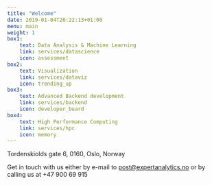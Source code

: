 ```yaml
---
title: "Welcome"
date: 2019-01-04T20:22:13+01:00
menu: main
weight: 1
box1:
    text: Data Analysis & Machine Learning
    link: services/datascience
    icon: assessment
box2:
    text: Visualization
    link: services/dataviz
    icon: trending_up
box3:
    text: Advanced Backend development
    link: services/backend
    icon: developer_board
box4: 
    text: High Performance Computing
    link: services/hpc
    icon: memory
---
```



Tordenskiolds gate 6, 0160, Oslo, Norway

Get in touch with us either by e-mail to
<a href="mailto:post@expertanalytics.no">post@expertanalytics.no</a>
or by calling us at +47 900 69 915 
